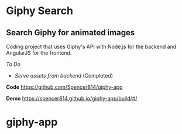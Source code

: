 Giphy Search
============

Search Giphy for animated images
--------------------------------

Coding project that uses Giphy's API with Node.js for the backend and AngularJS for the frontend.

*To Do*
- *Serve assets from backend* (Completed)

**Code**
https://github.com/Spencer814/giphy-app
    
**Demo**
https://spencer814.github.io/giphy-app/build/#/

# giphy-app
